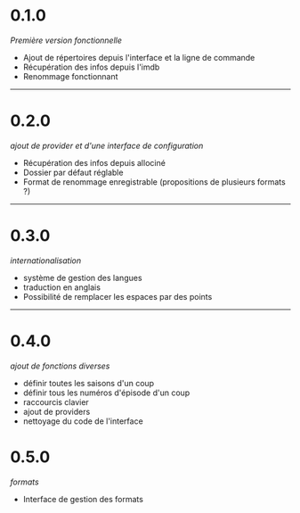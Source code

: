 # 0.1.0 #
_Première version fonctionnelle_
  * Ajout de répertoires depuis l'interface et la ligne de commande
  * Récupération des infos depuis l'imdb
  * Renommage fonctionnant

---


# 0.2.0 #
_ajout de provider et d'une interface de configuration_
  * Récupération des infos depuis allociné
  * Dossier par défaut réglable
  * Format de renommage enregistrable (propositions de plusieurs formats ?)

---


# 0.3.0 #
_internationalisation_
  * système de gestion des langues
  * traduction en anglais
  * Possibilité de remplacer les espaces par des points

---


# 0.4.0 #
_ajout de fonctions diverses_
  * définir toutes les saisons d'un coup
  * définir tous les numéros d'épisode d'un coup
  * raccourcis clavier
  * ajout de providers
  * nettoyage du code de l'interface

# 0.5.0 #
_formats_
  * Interface de gestion des formats